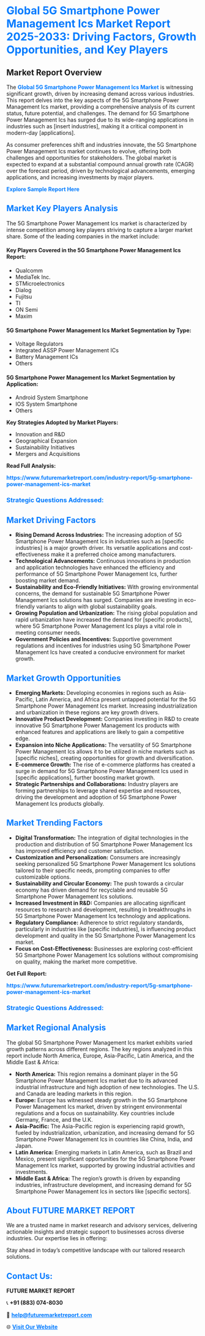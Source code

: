 <h1 style="color: #007BFF;">Global 5G Smartphone Power Management Ics Market Report 2025-2033: Driving Factors, Growth Opportunities, and Key Players</h1>

<section id="overview">
<h2>Market Report Overview</h2>
<p>The <a href="https://www.futuremarketreport.com/industry-report/5g-smartphone-power-management-ics-market" style="color: #007BFF; text-decoration: none;"><strong>Global 5G Smartphone Power Management Ics Market</strong></a> is witnessing significant growth, driven by increasing demand across various industries. This report delves into the key aspects of the 5G Smartphone Power Management Ics market, providing a comprehensive analysis of its current status, future potential, and challenges. The demand for 5G Smartphone Power Management Ics has surged due to its wide-ranging applications in industries such as [insert industries], making it a critical component in modern-day [applications].</p>
<p>As consumer preferences shift and industries innovate, the 5G Smartphone Power Management Ics market continues to evolve, offering both challenges and opportunities for stakeholders. The global market is expected to expand at a substantial compound annual growth rate (CAGR) over the forecast period, driven by technological advancements, emerging applications, and increasing investments by major players.</p>
</section>

<section id="overview">
<p><a href="https://www.futuremarketreport.com/request-sample/reportId=75079" style="color: #007BFF; text-decoration: none;"><strong>Explore Sample Report Here</strong></a></p>
</section>

<section id="key-players">
<h2 style="color: #007BFF;">Market Key Players Analysis</h2>
<p>The 5G Smartphone Power Management Ics market is characterized by intense competition among key players striving to capture a larger market share. Some of the leading companies in the market include:</p>
<h4>Key Players Covered in the 5G Smartphone Power Management Ics Report:</h4>
<ul><li>Qualcomm</li><li>MediaTek Inc.</li><li>STMicroelectronics</li><li>Dialog</li><li>Fujitsu</li><li>TI</li><li>ON Semi</li><li>Maxim</li></ul>
<h4>5G Smartphone Power Management Ics Market Segmentation by Type:</h4>
<ul><li>Voltage Regulators</li><li>Integrated ASSP Power Management ICs</li><li>Battery Management ICs</li><li>Others</li></ul>

<h4>5G Smartphone Power Management Ics Market Segmentation by Application:</h4>
<ul><li>Android System Smartphone</li><li>IOS System Smartphone</li><li>Others</li></ul>
<p><strong>Key Strategies Adopted by Market Players:</strong></p>
<ul>
<li>Innovation and R&D</li>
<li>Geographical Expansion</li>
<li>Sustainability Initiatives</li>
<li>Mergers and Acquisitions</li>
</ul>
</section>

<section>
<p><strong>Read Full Analysis: </strong></p><a href="https://www.futuremarketreport.com/industry-report/5g-smartphone-power-management-ics-market" style="color: #007BFF; text-decoration: none;"><strong>https://www.futuremarketreport.com/industry-report/5g-smartphone-power-management-ics-market</strong></a>
<h3 style="color: #007BFF;">Strategic Questions Addressed:</h3>
</section>

<section id="driving-factors">
<h2 style="color: #007BFF;">Market Driving Factors</h2>
<ul>
<li><strong>Rising Demand Across Industries:</strong> The increasing adoption of 5G Smartphone Power Management Ics in industries such as [specific industries] is a major growth driver. Its versatile applications and cost-effectiveness make it a preferred choice among manufacturers.</li>
<li><strong>Technological Advancements:</strong> Continuous innovations in production and application technologies have enhanced the efficiency and performance of 5G Smartphone Power Management Ics, further boosting market demand.</li>
<li><strong>Sustainability and Eco-Friendly Initiatives:</strong> With growing environmental concerns, the demand for sustainable 5G Smartphone Power Management Ics solutions has surged. Companies are investing in eco-friendly variants to align with global sustainability goals.</li>
<li><strong>Growing Population and Urbanization:</strong> The rising global population and rapid urbanization have increased the demand for [specific products], where 5G Smartphone Power Management Ics plays a vital role in meeting consumer needs.</li>
<li><strong>Government Policies and Incentives:</strong> Supportive government regulations and incentives for industries using 5G Smartphone Power Management Ics have created a conducive environment for market growth.</li>
</ul>
</section>

<section id="growth-opportunities">
<h2 style="color: #007BFF;">Market Growth Opportunities</h2>
<ul>
<li><strong>Emerging Markets:</strong> Developing economies in regions such as Asia-Pacific, Latin America, and Africa present untapped potential for the 5G Smartphone Power Management Ics market. Increasing industrialization and urbanization in these regions are key growth drivers.</li>
<li><strong>Innovative Product Development:</strong> Companies investing in R&D to create innovative 5G Smartphone Power Management Ics products with enhanced features and applications are likely to gain a competitive edge.</li>
<li><strong>Expansion into Niche Applications:</strong> The versatility of 5G Smartphone Power Management Ics allows it to be utilized in niche markets such as [specific niches], creating opportunities for growth and diversification.</li>
<li><strong>E-commerce Growth:</strong> The rise of e-commerce platforms has created a surge in demand for 5G Smartphone Power Management Ics used in [specific applications], further boosting market growth.</li>
<li><strong>Strategic Partnerships and Collaborations:</strong> Industry players are forming partnerships to leverage shared expertise and resources, driving the development and adoption of 5G Smartphone Power Management Ics products globally.</li>
</ul>
</section>

<section id="trending-factors">
<h2 style="color: #007BFF;">Market Trending Factors</h2>
<ul>
<li><strong>Digital Transformation:</strong> The integration of digital technologies in the production and distribution of 5G Smartphone Power Management Ics has improved efficiency and customer satisfaction.</li>
<li><strong>Customization and Personalization:</strong> Consumers are increasingly seeking personalized 5G Smartphone Power Management Ics solutions tailored to their specific needs, prompting companies to offer customizable options.</li>
<li><strong>Sustainability and Circular Economy:</strong> The push towards a circular economy has driven demand for recyclable and reusable 5G Smartphone Power Management Ics solutions.</li>
<li><strong>Increased Investment in R&D:</strong> Companies are allocating significant resources to research and development, resulting in breakthroughs in 5G Smartphone Power Management Ics technology and applications.</li>
<li><strong>Regulatory Compliance:</strong> Adherence to strict regulatory standards, particularly in industries like [specific industries], is influencing product development and quality in the 5G Smartphone Power Management Ics market.</li>
<li><strong>Focus on Cost-Effectiveness:</strong> Businesses are exploring cost-efficient 5G Smartphone Power Management Ics solutions without compromising on quality, making the market more competitive.</li>
</ul>
</section>

<section>
<p><strong>Get Full Report: </strong></p><a href="https://www.futuremarketreport.com/industry-report/5g-smartphone-power-management-ics-market" style="color: #007BFF; text-decoration: none;"><strong>https://www.futuremarketreport.com/industry-report/5g-smartphone-power-management-ics-market</strong></a>
<h3 style="color: #007BFF;">Strategic Questions Addressed:</h3>
</section>


<section id="regional-analysis">
<h2 style="color: #007BFF;">Market Regional Analysis</h2>
<p>The global 5G Smartphone Power Management Ics market exhibits varied growth patterns across different regions. The key regions analyzed in this report include North America, Europe, Asia-Pacific, Latin America, and the Middle East & Africa:</p>
<ul>
<li><strong>North America:</strong> This region remains a dominant player in the 5G Smartphone Power Management Ics market due to its advanced industrial infrastructure and high adoption of new technologies. The U.S. and Canada are leading markets in this region.</li>
<li><strong>Europe:</strong> Europe has witnessed steady growth in the 5G Smartphone Power Management Ics market, driven by stringent environmental regulations and a focus on sustainability. Key countries include Germany, France, and the U.K.</li>
<li><strong>Asia-Pacific:</strong> The Asia-Pacific region is experiencing rapid growth, fueled by industrialization, urbanization, and increasing demand for 5G Smartphone Power Management Ics in countries like China, India, and Japan.</li>
<li><strong>Latin America:</strong> Emerging markets in Latin America, such as Brazil and Mexico, present significant opportunities for the 5G Smartphone Power Management Ics market, supported by growing industrial activities and investments.</li>
<li><strong>Middle East & Africa:</strong> The region’s growth is driven by expanding industries, infrastructure development, and increasing demand for 5G Smartphone Power Management Ics in sectors like [specific sectors].</li>
</ul>
</section>

<footer>
<h2 style="color: #007BFF;">About FUTURE MARKET REPORT</h2>
<p>We are a trusted name in market research and advisory services, delivering actionable insights and strategic support to businesses across diverse industries. Our expertise lies in offering:</p>

<p>Stay ahead in today’s competitive landscape with our tailored research solutions.</p>

<h2 style="color: #007BFF;">Contact Us:</h2>
<p><strong>FUTURE MARKET REPORT</strong></p>
<p>📞 <strong>+91 (883) 074-8030</strong></p>
<p>📧 <strong><a href="mailto:help@futuremarketreport.com" style="color: #007BFF;">help@futuremarketreport.com</a></strong></p>
<p>🌐 <strong><a href="https://www.futuremarketreport.com/" style="color: #007BFF;">Visit Our Website</a></strong></p>
</footer>